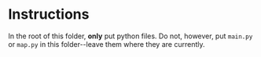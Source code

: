 # Instructions
In the root of this folder, **only** put python files. Do not, however, put `main.py` or `map.py` in this folder--leave them where they are currently.